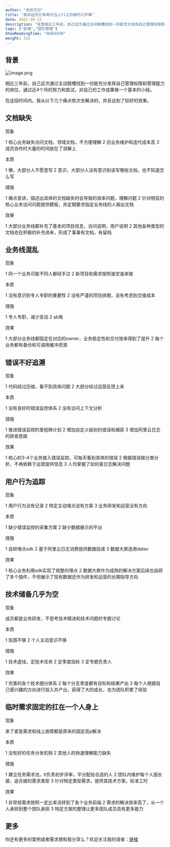 ```yaml
---
author: "余杭子曰"
title: "真实经历分享再次当上tl之后做的几件事"
date: 2021-10-12
description: "背景相比三年前，自己这次通过主动跳槽找到一份能充分发挥自己管理权限和管理能力的岗位，通过近4个月的努力和尝试，对自己的工作成果做一个基本的小结。在这段时间内，我从以下几个痛点依次去解决的，并且达到"
tags: ["前端","团队管理"]
ShowReadingTime: "阅读4分钟"
weight: 315
---
```

背景
--

![image.png](https://p9-juejin.byteimg.com/tos-cn-i-k3u1fbpfcp/bc1702203d8f45178ddee8fbeb98c280~tplv-k3u1fbpfcp-zoom-in-crop-mark:1512:0:0:0.awebp?)

相比三年前，自己这次通过主动跳槽找到一份能充分发挥自己管理权限和管理能力的岗位，通过近4个月的努力和尝试，对自己的工作成果做一个基本的小结。

在这段时间内，我从以下几个痛点依次去解决的，并且达到了较好的效果。

文档缺失
----

现象

1 核心业务缺失访问文档，领域文档，不方便理解 2 旧业务维护和迭代成本高 3 成员协作时大量的时间放在了讲解上

本质

1 懒，大部分人不愿意写 2 意识，大部分人没有意识到该写哪些文档，也不知道怎么写

措施

1 痛点宣讲，描述出具体的文档缺失时会导致的效率问题，理解问题 2 针对明显的核心业务访问问题提供模板，并定期要求指定业务线的人输出文档

效果

1 大部分业务线都补充了基本的项目信息，访问说明，用户说明 2 其他各种类型的文档也在积极的补充进来，形成了事事有文档，有留档

业务线混乱
-----

现象

1 同一个业务可能不同人都经手过 2 新项目和需求按照谁空谁来做

本质

1 没有意识到专人专职的重要性 2 没有严谨的项目排期，没有考虑到交接成本

措施

1 专人专职，减少变动 2 ab角

效果

1 大部分业务线都固定在对应的owner，业务稳定性和交付效率得到了提升 2 每个业务都有备份和可调用缓冲资源

错误不好追溯
------

现象

1 代码经过压缩，看不到具体问题 2 大部分经过运营反馈上来

本质

1 没有良好的错误监控体系 2 没有访问上下文分析

措施

1 推进错误监控的里程碑计划 2 增加自定义级别的错误和捕获 3 增加阿里云日志的排查思路

效果

1 核心的3-4个业务接入错误监控，可每天看到具体的错误 2 根据错误做分类分析，不再依赖于运营提供信息 3 人均掌握了如何查日志解决问题

用户行为追踪
------

现象

1 用户行为没有记录 2 特定主动埋点没有方案 3 业务研发和运营没有方向

本质

1 缺少错误监控的采集方案 2 缺少数据展示的平台

措施

1 自研埋点sdk 2 基于阿里云日志消费提供数据投递 3 数据大屏选用datav

效果

1 核心业务利用sdk实现了规整的埋点 2 数据大屏作为成熟的解决方案后续也自研了多个插件，不但展示了现有数据还作为研发和运营的长期指导方向

技术储备几乎为空
--------

现象

成员都是业务研发，不思考技术精进和技术问题的专题讨论

本质

1 氛围不够 2 个人主动意识不够

措施

1 技术虚线，定技术任务 2 定季度指标 3 定专题负责人

效果

1 完善的各个技术细分体系 2 每个分支季度都有目标和结果产出 3 每个人根据自己感兴趣的方向进行投入并产出，获得了大的成长，也为团队积累了经验

临时需求固定的扛在一个人身上
--------------

现象

来了紧急需求和线上故障都是原来的固定高p解决

本质

1 没有好的任务分发机制 2 其他人的快速理解能力缺失

措施

1 建立任务需求池，tl负责初步评审，平分配给合适的人 2 团队内维护每个人擅长接，适合接的需求类型 3 针对特定类型需求，提供其技术方案，标准工时

效果

1 非常规需求按照一定比率流转到了各个业务前端 2 需求的解决效率高了，从一个人承担到整个团队承担 3 特定方案的整理让更多团队成员具有更多能力

更多
--

你还有更多的案例或者需求想和我分享么？欢迎关注我的语雀：[链接](https://link.juejin.cn?target=https%3A%2F%2Fwww.yuque.com%2Frobinson%2Fworkdays%2Flb1trv "https://www.yuque.com/robinson/workdays/lb1trv")